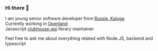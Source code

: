 ### Hi there 👋
I am young senior software developer from [Russia, Kaluga](https://en.wikipedia.org/wiki/Kaluga)  
Currently working in [Openland](https://openland.com)  
Javascript [clubhouse-api](https://github.com/Seia-Soto/clubhouse-api) library maintainer  
  
Feel free to ask me about everything related with Node.JS, backend and typescript

<!--
**mrmld/mrmld** is a ✨ _special_ ✨ repository because its `README.md` (this file) appears on your GitHub profile.

Here are some ideas to get you started:

- 🔭 I’m currently working on ...
- 🌱 I’m currently learning ...
- 👯 I’m looking to collaborate on ...
- 🤔 I’m looking for help with ...
- 💬 Ask me about ...
- 📫 How to reach me: ...
- 😄 Pronouns: ...
- ⚡ Fun fact: ...
-->

